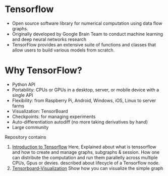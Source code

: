 # Tensorflow
* Open source software library for numerical computation using data flow graphs. 
* Originally developed by Google Brain Team to conduct machine learning and deep neural networks research
* TensorFlow provides an extensive suite of functions and classes that allow users to build various models from scratch.
# Why TensorFlow?
* Python API
* Portability: CPUs or GPUs in a desktop, server, or mobile device with a single API
* Flexibility: from Raspberry Pi, Android, Windows, iOS, Linux to server farms
* Visualization: TensorBoard
* Checkpoints: for managing experiments
* Auto-differentiation autodiff (no more taking derivatives by hand)
* Large community

Repository contains 
1. [Introduction to Tensorflow](https://github.com/vkgpt11/tensorflow/blob/master/Tensorflow.ipynb)
   Here, Explained about what is tenssorflow and how to create and manage graphs, subgraphs & session.
   How one can distribute the computation and run them parallelly across multiple CPUs, Gpus or devies.
   described about lifecycle of a Tensorflow node.
2. [Tensorboard-Visualization](https://github.com/vkgpt11/tensorflow/blob/master/TensorBoard%20-%20Visualizing%20Learning.ipynb)
   Show how you can visualize the simple graph
